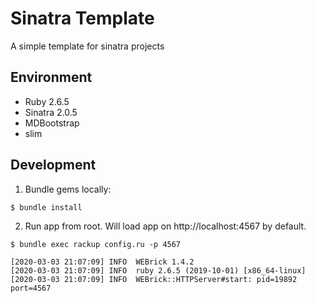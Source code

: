
# Sinatra Template

A simple template for sinatra projects

## Environment
* Ruby 2.6.5
* Sinatra 2.0.5
* MDBootstrap
* slim


## Development
1. Bundle gems locally:

```
$ bundle install
```

2. Run app from root. Will load app on http://localhost:4567 by default.

```
$ bundle exec rackup config.ru -p 4567

[2020-03-03 21:07:09] INFO  WEBrick 1.4.2
[2020-03-03 21:07:09] INFO  ruby 2.6.5 (2019-10-01) [x86_64-linux]
[2020-03-03 21:07:09] INFO  WEBrick::HTTPServer#start: pid=19892 port=4567
```
